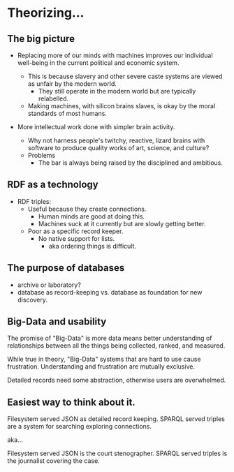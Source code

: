 # Theorizing...

## The big picture
* Replacing more of our minds with machines improves our individual well-being in the current political and economic system.

	* This is because slavery and other severe caste systems are viewed as unfair by the modern world.  
		* They still operate in the modern world but are typically relabelled.  
	* Making machines, with silicon brains slaves, is okay by the moral standards of most humans.

* More intellectual work done with simpler brain activity.
	* Why not harness people's twitchy, reactive, lizard brains with software to produce quality works of art, science, and culture?
	* Problems
		* The bar is always being raised by the disciplined and ambitious.

## RDF as a technology
* RDF triples:
	* Useful because they create connections.
		* Human minds are good at doing this.
		* Machines suck at it currently but are slowly getting better.
	* Poor as a specific record keeper.
		* No native support for lists.
			* aka ordering things is difficult.

## The purpose of databases
* archive or laboratory?
* database as record-keeping vs. database as foundation for new discovery.

## Big-Data and usability
The promise of "Big-Data" is more data means better understanding of relationships between all the things being collected, ranked, and measured. 

While true in theory, "Big-Data" systems that are hard to use cause frustration.
Understanding and frustration are mutually exclusive.

Detailed records need some abstraction, otherwise users are overwhelmed.

## Easiest way to think about it.
Filesystem served JSON as detailed record keeping.
SPARQL served triples are a system for searching exploring connections.

aka...

Filesystem served JSON is the court stenographer.
SPARQL served triples is the journalist covering the case.